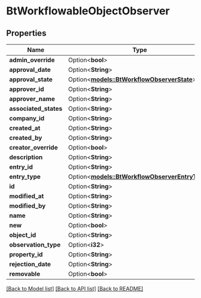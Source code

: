 # BtWorkflowableObjectObserver

## Properties

Name | Type | Description | Notes
------------ | ------------- | ------------- | -------------
**admin_override** | Option<**bool**> |  | [optional]
**approval_date** | Option<**String**> |  | [optional]
**approval_state** | Option<[**models::BtWorkflowObserverState**](BTWorkflowObserverState.md)> |  | [optional]
**approver_id** | Option<**String**> |  | [optional]
**approver_name** | Option<**String**> |  | [optional]
**associated_states** | Option<**String**> |  | [optional]
**company_id** | Option<**String**> |  | [optional]
**created_at** | Option<**String**> |  | [optional]
**created_by** | Option<**String**> |  | [optional]
**creator_override** | Option<**bool**> |  | [optional]
**description** | Option<**String**> |  | [optional]
**entry_id** | Option<**String**> |  | [optional]
**entry_type** | Option<[**models::BtWorkflowObserverEntryType**](BTWorkflowObserverEntryType.md)> |  | [optional]
**id** | Option<**String**> |  | [optional]
**modified_at** | Option<**String**> |  | [optional]
**modified_by** | Option<**String**> |  | [optional]
**name** | Option<**String**> |  | [optional]
**new** | Option<**bool**> |  | [optional]
**object_id** | Option<**String**> |  | [optional]
**observation_type** | Option<**i32**> |  | [optional]
**property_id** | Option<**String**> |  | [optional]
**rejection_date** | Option<**String**> |  | [optional]
**removable** | Option<**bool**> |  | [optional]

[[Back to Model list]](../README.md#documentation-for-models) [[Back to API list]](../README.md#documentation-for-api-endpoints) [[Back to README]](../README.md)



